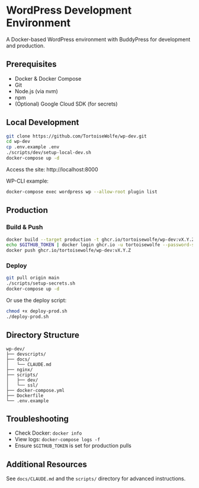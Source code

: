 # WordPress Development Environment

A Docker-based WordPress environment with BuddyPress for development and production.

## Prerequisites

- Docker & Docker Compose
- Git
- Node.js (via nvm)
- npm
- (Optional) Google Cloud SDK (for secrets)

## Local Development

```bash
git clone https://github.com/TortoiseWolfe/wp-dev.git
cd wp-dev
cp .env.example .env
./scripts/dev/setup-local-dev.sh
docker-compose up -d
```

Access the site: http://localhost:8000

WP-CLI example:
```bash
docker-compose exec wordpress wp --allow-root plugin list
```

## Production

### Build & Push
```bash
docker build --target production -t ghcr.io/tortoisewolfe/wp-dev:vX.Y.Z .
echo $GITHUB_TOKEN | docker login ghcr.io -u tortoisewolfe --password-stdin
docker push ghcr.io/tortoisewolfe/wp-dev:vX.Y.Z
```

### Deploy
```bash
git pull origin main
./scripts/setup-secrets.sh
docker-compose up -d
```

Or use the deploy script:
```bash
chmod +x deploy-prod.sh
./deploy-prod.sh
```

## Directory Structure

```text
wp-dev/
├── devscripts/
├── docs/
│   └── CLAUDE.md
├── nginx/
├── scripts/
│   ├── dev/
│   └── ssl/
├── docker-compose.yml
├── Dockerfile
└── .env.example
```

## Troubleshooting

- Check Docker: `docker info`
- View logs: `docker-compose logs -f`
- Ensure `$GITHUB_TOKEN` is set for production pulls

## Additional Resources

See `docs/CLAUDE.md` and the `scripts/` directory for advanced instructions.
